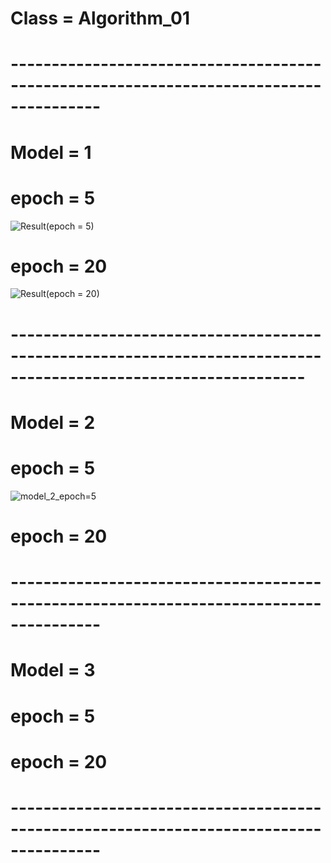 # Class = Algorithm_01
# ---------------------------------------------------------------------------------------
# Model = 1
# epoch = 5
![Result(epoch = 5)](https://user-images.githubusercontent.com/81296798/121175626-3e408f00-c896-11eb-847d-a10958bb8bb5.PNG)

# epoch = 20
![Result(epoch = 20)](https://user-images.githubusercontent.com/81296798/121176540-48af5880-c897-11eb-999c-8dba3571678d.PNG)
# ----------------------------------------------------------------------------------------------------------------
# Model = 2
# epoch = 5
![model_2_epoch=5](https://user-images.githubusercontent.com/81296798/121808577-0ff6f100-cc94-11eb-96d9-af76d383cb3f.PNG)

# epoch = 20

# ---------------------------------------------------------------------------------------
# Model = 3
# epoch = 5


# epoch = 20
# ---------------------------------------------------------------------------------------
